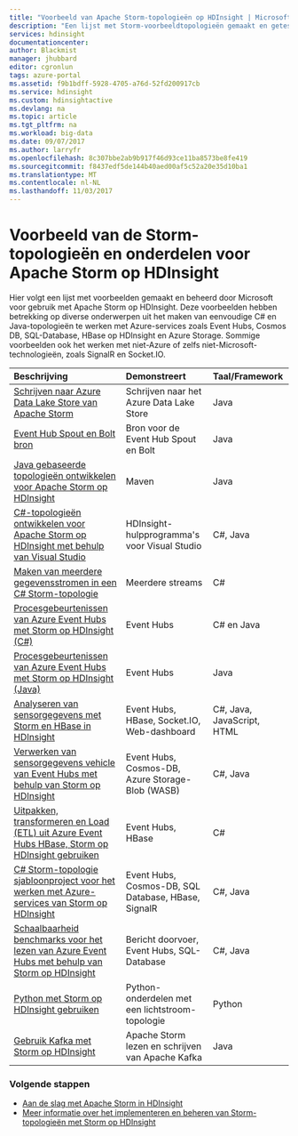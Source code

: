 ```yaml
---
title: "Voorbeeld van Apache Storm-topologieën op HDInsight | Microsoft Docs"
description: "Een lijst met Storm-voorbeeldtopologieën gemaakt en getest met Apache Storm op HDInsight, met inbegrip van eenvoudige C# en Java-topologieën en werken met Event Hubs."
services: hdinsight
documentationcenter: 
author: Blackmist
manager: jhubbard
editor: cgronlun
tags: azure-portal
ms.assetid: f9b1bdff-5928-4705-a76d-52fd200917cb
ms.service: hdinsight
ms.custom: hdinsightactive
ms.devlang: na
ms.topic: article
ms.tgt_pltfrm: na
ms.workload: big-data
ms.date: 09/07/2017
ms.author: larryfr
ms.openlocfilehash: 8c307bbe2ab9b917f46d93ce11ba8573be8fe419
ms.sourcegitcommit: f8437edf5de144b40aed00af5c52a20e35d10ba1
ms.translationtype: MT
ms.contentlocale: nl-NL
ms.lasthandoff: 11/03/2017
---
```

# <a name="example-storm-topologies-and-components-for-apache-storm-on-hdinsight"></a>Voorbeeld van de Storm-topologieën en onderdelen voor Apache Storm op HDInsight

Hier volgt een lijst met voorbeelden gemaakt en beheerd door Microsoft voor gebruik met Apache Storm op HDInsight. Deze voorbeelden hebben betrekking op diverse onderwerpen uit het maken van eenvoudige C# en Java-topologieën te werken met Azure-services zoals Event Hubs, Cosmos DB, SQL-Database, HBase op HDInsight en Azure Storage. Sommige voorbeelden ook het werken met niet-Azure of zelfs niet-Microsoft-technologieën, zoals SignalR en Socket.IO.

| Beschrijving | Demonstreert | Taal/Framework |
|:--- |:--- |:--- |
| [Schrijven naar Azure Data Lake Store van Apache Storm](apache-storm-write-data-lake-store.md) |Schrijven naar het Azure Data Lake Store |Java |
| [Event Hub Spout en Bolt bron](https://github.com/apache/storm/tree/master/external/storm-eventhubs) |Bron voor de Event Hub Spout en Bolt |Java |
| [Java gebaseerde topologieën ontwikkelen voor Apache Storm op HDInsight][5797064f] |Maven |Java |
| [C#-topologieën ontwikkelen voor Apache Storm op HDInsight met behulp van Visual Studio][16fce2d1] |HDInsight-hulpprogramma's voor Visual Studio |C#, Java |
| [Maken van meerdere gegevensstromen in een C# Storm-topologie][ec5a4064] |Meerdere streams |C# |
| [Procesgebeurtenissen van Azure Event Hubs met Storm op HDInsight (C#)][844d1d81] |Event Hubs |C# en Java |
| [Procesgebeurtenissen van Azure Event Hubs met Storm op HDInsight (Java)](https://azure.microsoft.com/resources/samples/hdinsight-java-storm-eventhub/) |Event Hubs |Java |
| [Analyseren van sensorgegevens met Storm en HBase in HDInsight][ab894747] |Event Hubs, HBase, Socket.IO, Web-dashboard |C#, Java, JavaScript, HTML |
| [Verwerken van sensorgegevens vehicle van Event Hubs met behulp van Storm op HDInsight][246ee964] |Event Hubs, Cosmos-DB, Azure Storage-Blob (WASB) |C#, Java |
| [Uitpakken, transformeren en Load (ETL) uit Azure Event Hubs HBase, Storm op HDInsight gebruiken][b4b68194] |Event Hubs, HBase |C# |
| [C# Storm-topologie sjabloonproject voor het werken met Azure-services van Storm op HDInsight][ce0c02a2] |Event Hubs, Cosmos-DB, SQL Database, HBase, SignalR |C#, Java |
| [Schaalbaarheid benchmarks voor het lezen van Azure Event Hubs met behulp van Storm op HDInsight][d6c540e3] |Bericht doorvoer, Event Hubs, SQL-Database |C#, Java |
| [Python met Storm op HDInsight gebruiken](apache-storm-develop-python-topology.md) |Python-onderdelen met een lichtstroom-topologie |Python |
| [Gebruik Kafka met Storm op HDInsight](../hdinsight-apache-storm-with-kafka.md) | Apache Storm lezen en schrijven van Apache Kafka | Java |

### <a name="next-steps"></a>Volgende stappen

* [Aan de slag met Apache Storm in HDInsight][2b8c3488]
* [Meer informatie over het implementeren en beheren van Storm-topologieën met Storm op HDInsight][6eb0d3b8]

[2b8c3488]:apache-storm-tutorial-get-started-linux.md "Informatie over het maken van een Storm op HDInsight-cluster en het Storm-Dashboard gebruiken voor het implementeren van voorbeeldtopologieën."
[6eb0d3b8]:apache-storm-deploy-monitor-topology.md "Informatie over het implementeren en beheren van topologieën met het web gebaseerde Storm-Dashboard en Storm-gebruikersinterface of de HDInsight Tools voor Visual Studio."
[16fce2d1]:apache-storm-develop-csharp-visual-studio-topology.md "Informatie over het maken van C# Storm-topologieën met behulp van de HDInsight Tools voor Visual Studio."
[5797064f]:apache-storm-develop-java-topology.md "Informatie over het maken van Storm-topologieën in Java, met behulp van Maven, door het maken van een eenvoudige wordcount-topologie."
[ec5a4064]: https://github.com/Blackmist/csharp-storm-example "Demonstreert een eenvoudige Storm-topologie die een wordcount, geïmplementeerd in C# uitvoert. Dit toont ook aan het maken van meerdere gegevensstromen binnen een C#-topologie."
[844d1d81]:apache-storm-develop-csharp-event-hub-topology.md "Informatie over het lezen en schrijven van gegevens uit Azure Event Hubs met Storm op HDInsight."
[ab894747]:apache-storm-sensor-data-analysis.md "Informatie over het gebruik van Apache Storm op HDInsight voor het verwerken van sensorgegevens uit Azure Event Hubs met behulp van D3.js visualiseren en (optioneel) op te slaan voor HBase."
[246ee964]: https://github.com/hdinsight/hdinsight-storm-examples/blob/master/IotExample/README.md "Informatie over het gebruik van een Storm-topologie om berichten te lezen uit Azure Event Hubs gelezen documenten Azure Cosmos DB voor gegevens die verwijzen naar en opslaan van gegevens naar Azure Storage."
[d6c540e3]: https://github.com/hdinsight/hdinsight-storm-examples/blob/master/EventCountExample "Verschillende topologieën voor het demonstreren van doorvoer wanneer lezen uit Azure Event Hubs en opslaan met SQL Database met Apache Storm op HDInsight."
[b4b68194]: https://github.com/hdinsight/hdinsight-storm-examples/blob/master/RealTimeETLExample "Informatie over het lezen van gegevens uit Azure Event Hubs, cumulatieve & de gegevens transformeren en sla deze op in HBase in HDInsight."
[ce0c02a2]: https://github.com/hdinsight/hdinsight-storm-examples/tree/master/templates/HDInsightStormExamples "Dit project bevat sjablonen voor spouts, bolts en topologieën kunnen communiceren met verschillende Azure-services zoals Event Hubs, Cosmos-database en SQL-Database."

